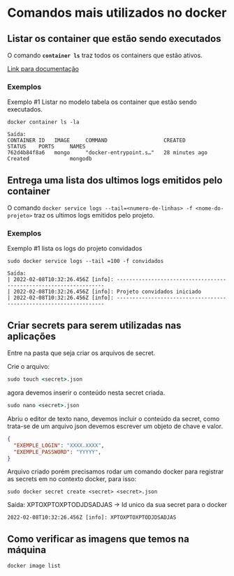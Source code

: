 # Comandos mais utilizados no docker

## Listar os container que estão sendo executados

O comando **`container ls`** traz todos os containers que estão ativos.

[Link para documentação](https://docs.docker.com/engine/reference/commandline/container_ls)

### Exemplos

Exemplo #1 Listar no modelo tabela os container que estão sendo executados.

```docker
docker container ls -la

Saída:
CONTAINER ID   IMAGE     COMMAND                  CREATED          STATUS    PORTS     NAMES
762d4b84f8a6   mongo     "docker-entrypoint.s…"   28 minutes ago   Created             mongodb
```
## Entrega uma lista dos ultimos logs emitidos pelo container

O comando `docker service logs --tail=<numero-de-linhas> -f <nome-do-projeto>` traz os ultimos logs emitidos pelo projeto.

### Exemplos

Exemplo #1 lista os logs do projeto convidados
```docker
sudo docker service logs --tail =100 -f convidados

Saída:
| 2022-02-08T10:32:26.456Z [info]: ------------------------------------------------------------------
| 2022-02-08T10:32:26.456Z [info]: Projeto convidados iniciado
| 2022-02-08T10:32:26.456Z [info]: ------------------------------------------------------------------

```

## Criar secrets para serem utilizadas nas aplicações

Entre na pasta que seja criar os arquivos de secret.

Crie o arquivo:

```cmd
sudo touch <secret>.json
```

agora devemos inserir o conteúdo nesta secret criada.

```cmd
sudo nano <secret>.json
```

Abriu o editor de texto nano, devemos incluir o conteúdo da secret, como trata-se de um arquivo json devemos escrever um objeto de chave e valor.

```JSON
{
  "EXEMPLE_LOGIN": "XXXX.XXXX",
  "EXEMPLE_PASSWORD": "YYYYY",
}
```

Arquivo criado porém precisamos rodar um comando docker para registrar as secrets em no contexto docker, para isso: 

```docker 
sudo docker secret create <secret> <secret>.json
```

Saída: XPTOXPTOXPTODJDSADJAS -> Id unico da sua secret para o docker
```docker
2022-02-08T10:32:26.456Z [info]: XPTOXPTOXPTODJDSADJAS
```

## Como verificar as imagens que temos na máquina

`docker image list`
